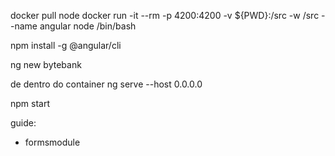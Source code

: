 docker pull node
docker run -it --rm -p 4200:4200 -v ${PWD}:/src -w /src --name angular node /bin/bash

npm install -g @angular/cli

ng new bytebank

de dentro do container
ng serve --host 0.0.0.0

npm start

guide:
- formsmodule
